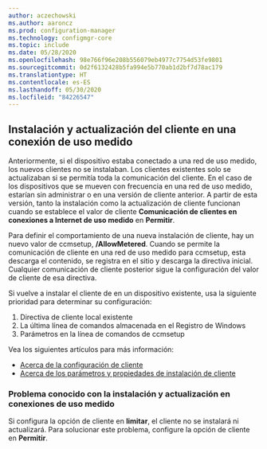```yaml
---
author: aczechowski
ms.author: aaroncz
ms.prod: configuration-manager
ms.technology: configmgr-core
ms.topic: include
ms.date: 05/28/2020
ms.openlocfilehash: 98e766f96e208b556079eb4977c7754d53fe9801
ms.sourcegitcommit: 0d2f6132428b5fa994e5b770ab1d2bf7d78ac179
ms.translationtype: HT
ms.contentlocale: es-ES
ms.lasthandoff: 05/30/2020
ms.locfileid: "84226547"
---
```

## <a name="install-and-upgrade-the-client-on-a-metered-connection"></a><a name="bkmk_meter"></a> Instalación y actualización del cliente en una conexión de uso medido

<!--6976145-->

Anteriormente, si el dispositivo estaba conectado a una red de uso medido, los nuevos clientes no se instalaban. Los clientes existentes solo se actualizaban si se permitía toda la comunicación del cliente. En el caso de los dispositivos que se mueven con frecuencia en una red de uso medido, estarían sin administrar o en una versión de cliente anterior. A partir de esta versión, tanto la instalación como la actualización de cliente funcionan cuando se establece el valor de cliente **Comunicación de clientes en conexiones a Internet de uso medido** en **Permitir**.

Para definir el comportamiento de una nueva instalación de cliente, hay un nuevo valor de ccmsetup, **/AllowMetered**. Cuando se permite la comunicación de cliente en una red de uso medido para ccmsetup, esta descarga el contenido, se registra en el sitio y descarga la directiva inicial. Cualquier comunicación de cliente posterior sigue la configuración del valor de cliente de esa directiva.

Si vuelve a instalar el cliente de en un dispositivo existente, usa la siguiente prioridad para determinar su configuración:

1. Directiva de cliente local existente
1. La última línea de comandos almacenada en el Registro de Windows
1. Parámetros en la línea de comandos de ccmsetup

Vea los siguientes artículos para más información:

- [Acerca de la configuración de cliente](../../../../clients/deploy/about-client-settings.md#client-communication-on-metered-internet-connections)
- [Acerca de los parámetros y propiedades de instalación de cliente](../../../../clients/deploy/about-client-installation-properties.md)

### <a name="known-issue-with-install-and-upgrade-on-metered-connections"></a>Problema conocido con la instalación y actualización en conexiones de uso medido
<!-- 7330894 -->
Si configura la opción de cliente en **limitar**, el cliente no se instalará ni actualizará. Para solucionar este problema, configure la opción de cliente en **Permitir**.
